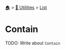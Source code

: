 <!--startTocHeader-->
[🏠](../../README.md) > [🔧 Utilities](../README.md) > [List](README.md)
# Contain
<!--endTocHeader-->

TODO: Write about `Contain`

<!--startTocSubTopic-->
<!--endTocSubTopic-->